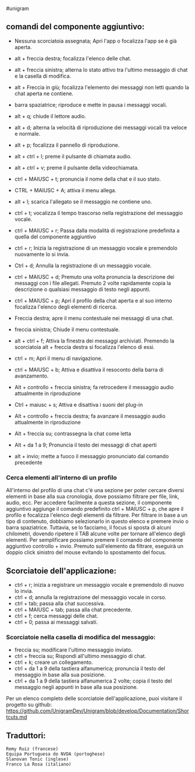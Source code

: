 ﻿#unigram

## comandi del componente aggiuntivo:

* Nessuna scorciatoia assegnata; Apri l'app o focalizza l'app se è già aperta.
* alt + freccia destra; focalizza l'elenco delle chat.
* alt + freccia sinistra; alterna lo stato attivo tra l'ultimo messaggio di chat e la casella di modifica.
* alt + Freccia in giù; focalizza l'elemento dei messaggi non letti quando la chat aperta ne contiene.
* barra spaziatrice; riproduce e mette in pausa i messaggi vocali.
* alt + q; chiude il lettore audio.
* alt + d; alterna la velocità di riproduzione dei messaggi vocali tra veloce e normale.
* alt + p; focalizza il pannello di riproduzione.
* alt + ctrl + l; preme il pulsante di chiamata audio.
* alt + ctrl + v; preme il pulsante della videochiamata.
* ctrl + MAIUSC + t; pronuncia il nome della chat e il suo stato.
* CTRL + MAIUSC + A; attiva il menu allega.
* alt + l; scarica l'allegato se il messaggio ne contiene uno.
* ctrl + t; vocalizza il tempo trascorso nella registrazione del messaggio vocale.
* ctrl + MAIUSC + r; Passa dalla modalità di registrazione predefinita a quella del componente aggiuntivo
* ctrl + r; Inizia la registrazione di un messaggio vocale e premendolo nuovamente lo si invia.
* Ctrl + d; Annulla la registrazione di un messaggio vocale.
* ctrl + MAIUSC + d; Premuto una volta pronuncia la descrizione dei messaggi con i file allegati. Premuto 2 volte rapidamente copia la descrizione o qualsiasi messaggio di testo negli appunti.
* ctrl + MAIUSC + p; Apri il profilo della chat aperta e al suo interno focalizza l'elenco degli elementi di ricerca.
* Freccia destra; apre il menu contestuale nei messaggi di una chat.
* freccia sinistra; Chiude il menu contestuale.
* alt + ctrl + f; Attiva la finestra dei messaggi archiviati. Premendo la scorciatoia alt + freccia destra si focalizza l'elenco di essi.
* ctrl + m; Apri il menu di navigazione.
* ctrl + MAIUSC + b; Attiva e disattiva il resoconto della barra di avanzamento.
* Alt + controllo + freccia sinistra; fa retrocedere il messaggio audio attualmente in riproduzione
* Ctrl + maiusc + s; Attiva e disattiva i suoni del plug-in
* Alt + controllo + freccia destra; fa avanzare il messaggio audio attualmente in riproduzione
* Alt + freccia su; contrassegna la chat come letta

* Alt + da 1 a 9; Pronuncia il testo dei messaggi di chat aperti
* alt + invio; mette a fuoco il messaggio pronunciato dal comando precedente

### Cerca elementi all'interno di un profilo

All'interno del profilo di una chat c'è una sezione per poter cercare diversi elementi in base alla sua cronologia, dove possiamo filtrare per file, link, audio, ecc.
Per accedere facilmente a questa sezione, il componente aggiuntivo aggiunge il comando predefinito ctrl + MAIUSC + p, che apre il profilo e focalizza l'elenco degli elementi da filtrare.
Per filtrare in base a un tipo di contenuto, dobbiamo selezionarlo in questo elenco e premere invio o barra spaziatrice. Tuttavia, se lo facciamo, il focus si sposta di alcuni chilometri, dovendo ripetere il TAB alcune volte per tornare all'elenco degli elementi.
Per semplificare possiamo premere il comando del componente aggiuntivo controllo + invio. Premuto sull'elemento da filtrare, eseguirà un doppio click sinistro del mouse evitando lo spostamento del focus.

## Scorciatoie dell'applicazione:

* ctrl + r; inizia a registrare un messaggio vocale e premendolo di nuovo lo invia.
* ctrl + d; annulla la registrazione del messaggio vocale in corso.
* ctrl + tab; passa alla chat successiva.
* ctrl + MAIUSC + tab; passa alla chat precedente.
* ctrl + f; cerca messaggi delle chat.
* ctrl + 0; passa ai messaggi salvati.

### Scorciatoie nella casella di modifica del messaggio:

* freccia su; modificare l'ultimo messaggio inviato.
* ctrl + freccia su; Rispondi all'ultimo messaggio di chat.
* ctrl + k; creare un collegamento.
* ctrl + da 1 a 9 della tastiera alfanumerica; pronuncia il testo del messaggio in base alla sua posizione.
* ctrl + da 1 a 9 della tastiera alfanumerica 2 volte; copia il testo del messaggio negli appunti in base alla sua posizione.

Per un elenco completo delle scorciatoie dell'applicazione, puoi visitare il progetto su github:
<https://github.com/UnigramDev/Unigram/blob/develop/Documentation/Shortcuts.md>

## Traduttori:
	
	Remy Ruiz (francese)
	Equipa Portuguesa do NVDA (portoghese)
	Slanovan Tonic (inglese)
	Franco La Rosa (italiano)